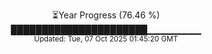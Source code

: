 <p align="center">
⏳Year Progress (76.46 %) <br>
██████████████████████▁▁▁▁▁▁▁▁ <br>
<sub>Updated: Tue, 07 Oct 2025 01:45:20 GMT</sub>
</p>

